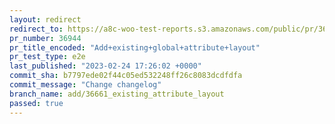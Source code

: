 ```yaml
---
layout: redirect
redirect_to: https://a8c-woo-test-reports.s3.amazonaws.com/public/pr/36944/e2e/index.html
pr_number: 36944
pr_title_encoded: "Add+existing+global+attribute+layout"
pr_test_type: e2e
last_published: "2023-02-24 17:26:02 +0000"
commit_sha: b7797ede02f44c05ed532248ff26c8083dcdfdfa
commit_message: "Change changelog"
branch_name: add/36661_existing_attribute_layout
passed: true
---
```

